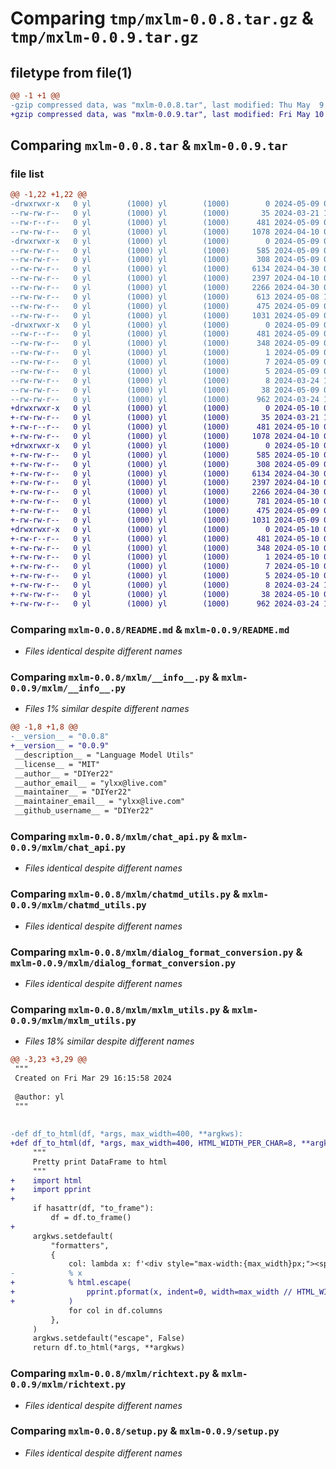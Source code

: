 # Comparing `tmp/mxlm-0.0.8.tar.gz` & `tmp/mxlm-0.0.9.tar.gz`

## filetype from file(1)

```diff
@@ -1 +1 @@
-gzip compressed data, was "mxlm-0.0.8.tar", last modified: Thu May  9 09:33:30 2024, max compression
+gzip compressed data, was "mxlm-0.0.9.tar", last modified: Fri May 10 09:41:25 2024, max compression
```

## Comparing `mxlm-0.0.8.tar` & `mxlm-0.0.9.tar`

### file list

```diff
@@ -1,22 +1,22 @@
-drwxrwxr-x   0 yl        (1000) yl        (1000)        0 2024-05-09 09:33:30.784721 mxlm-0.0.8/
--rw-rw-r--   0 yl        (1000) yl        (1000)       35 2024-03-21 10:12:22.000000 mxlm-0.0.8/MANIFEST.in
--rw-r--r--   0 yl        (1000) yl        (1000)      481 2024-05-09 09:33:30.784721 mxlm-0.0.8/PKG-INFO
--rw-rw-r--   0 yl        (1000) yl        (1000)     1078 2024-04-10 04:01:47.000000 mxlm-0.0.8/README.md
-drwxrwxr-x   0 yl        (1000) yl        (1000)        0 2024-05-09 09:33:30.780721 mxlm-0.0.8/mxlm/
--rw-rw-r--   0 yl        (1000) yl        (1000)      585 2024-05-09 09:33:10.000000 mxlm-0.0.8/mxlm/__info__.py
--rw-rw-r--   0 yl        (1000) yl        (1000)      308 2024-05-09 09:25:14.000000 mxlm-0.0.8/mxlm/__init__.py
--rw-rw-r--   0 yl        (1000) yl        (1000)     6134 2024-04-30 07:49:05.000000 mxlm-0.0.8/mxlm/chat_api.py
--rw-rw-r--   0 yl        (1000) yl        (1000)     2397 2024-04-10 03:59:44.000000 mxlm-0.0.8/mxlm/chatmd_utils.py
--rw-rw-r--   0 yl        (1000) yl        (1000)     2266 2024-04-30 07:52:39.000000 mxlm-0.0.8/mxlm/dialog_format_conversion.py
--rw-rw-r--   0 yl        (1000) yl        (1000)      613 2024-05-08 10:07:35.000000 mxlm-0.0.8/mxlm/mxlm_utils.py
--rw-rw-r--   0 yl        (1000) yl        (1000)      475 2024-05-09 09:23:49.000000 mxlm-0.0.8/mxlm/random_utils.py
--rw-rw-r--   0 yl        (1000) yl        (1000)     1031 2024-05-09 09:23:49.000000 mxlm-0.0.8/mxlm/richtext.py
-drwxrwxr-x   0 yl        (1000) yl        (1000)        0 2024-05-09 09:33:30.784721 mxlm-0.0.8/mxlm.egg-info/
--rw-r--r--   0 yl        (1000) yl        (1000)      481 2024-05-09 09:33:30.000000 mxlm-0.0.8/mxlm.egg-info/PKG-INFO
--rw-rw-r--   0 yl        (1000) yl        (1000)      348 2024-05-09 09:33:30.000000 mxlm-0.0.8/mxlm.egg-info/SOURCES.txt
--rw-rw-r--   0 yl        (1000) yl        (1000)        1 2024-05-09 09:33:30.000000 mxlm-0.0.8/mxlm.egg-info/dependency_links.txt
--rw-rw-r--   0 yl        (1000) yl        (1000)        7 2024-05-09 09:33:30.000000 mxlm-0.0.8/mxlm.egg-info/requires.txt
--rw-rw-r--   0 yl        (1000) yl        (1000)        5 2024-05-09 09:33:30.000000 mxlm-0.0.8/mxlm.egg-info/top_level.txt
--rw-rw-r--   0 yl        (1000) yl        (1000)        8 2024-03-24 13:30:54.000000 mxlm-0.0.8/requirements.txt
--rw-rw-r--   0 yl        (1000) yl        (1000)       38 2024-05-09 09:33:30.784721 mxlm-0.0.8/setup.cfg
--rw-rw-r--   0 yl        (1000) yl        (1000)      962 2024-03-24 13:17:50.000000 mxlm-0.0.8/setup.py
+drwxrwxr-x   0 yl        (1000) yl        (1000)        0 2024-05-10 09:41:25.433117 mxlm-0.0.9/
+-rw-rw-r--   0 yl        (1000) yl        (1000)       35 2024-03-21 10:12:22.000000 mxlm-0.0.9/MANIFEST.in
+-rw-r--r--   0 yl        (1000) yl        (1000)      481 2024-05-10 09:41:25.433117 mxlm-0.0.9/PKG-INFO
+-rw-rw-r--   0 yl        (1000) yl        (1000)     1078 2024-04-10 04:01:47.000000 mxlm-0.0.9/README.md
+drwxrwxr-x   0 yl        (1000) yl        (1000)        0 2024-05-10 09:41:25.429117 mxlm-0.0.9/mxlm/
+-rw-rw-r--   0 yl        (1000) yl        (1000)      585 2024-05-10 09:41:04.000000 mxlm-0.0.9/mxlm/__info__.py
+-rw-rw-r--   0 yl        (1000) yl        (1000)      308 2024-05-09 09:25:14.000000 mxlm-0.0.9/mxlm/__init__.py
+-rw-rw-r--   0 yl        (1000) yl        (1000)     6134 2024-04-30 07:49:05.000000 mxlm-0.0.9/mxlm/chat_api.py
+-rw-rw-r--   0 yl        (1000) yl        (1000)     2397 2024-04-10 03:59:44.000000 mxlm-0.0.9/mxlm/chatmd_utils.py
+-rw-rw-r--   0 yl        (1000) yl        (1000)     2266 2024-04-30 07:52:39.000000 mxlm-0.0.9/mxlm/dialog_format_conversion.py
+-rw-rw-r--   0 yl        (1000) yl        (1000)      781 2024-05-10 09:40:08.000000 mxlm-0.0.9/mxlm/mxlm_utils.py
+-rw-rw-r--   0 yl        (1000) yl        (1000)      475 2024-05-09 09:23:49.000000 mxlm-0.0.9/mxlm/random_utils.py
+-rw-rw-r--   0 yl        (1000) yl        (1000)     1031 2024-05-09 09:23:49.000000 mxlm-0.0.9/mxlm/richtext.py
+drwxrwxr-x   0 yl        (1000) yl        (1000)        0 2024-05-10 09:41:25.433117 mxlm-0.0.9/mxlm.egg-info/
+-rw-r--r--   0 yl        (1000) yl        (1000)      481 2024-05-10 09:41:25.000000 mxlm-0.0.9/mxlm.egg-info/PKG-INFO
+-rw-rw-r--   0 yl        (1000) yl        (1000)      348 2024-05-10 09:41:25.000000 mxlm-0.0.9/mxlm.egg-info/SOURCES.txt
+-rw-rw-r--   0 yl        (1000) yl        (1000)        1 2024-05-10 09:41:25.000000 mxlm-0.0.9/mxlm.egg-info/dependency_links.txt
+-rw-rw-r--   0 yl        (1000) yl        (1000)        7 2024-05-10 09:41:25.000000 mxlm-0.0.9/mxlm.egg-info/requires.txt
+-rw-rw-r--   0 yl        (1000) yl        (1000)        5 2024-05-10 09:41:25.000000 mxlm-0.0.9/mxlm.egg-info/top_level.txt
+-rw-rw-r--   0 yl        (1000) yl        (1000)        8 2024-03-24 13:30:54.000000 mxlm-0.0.9/requirements.txt
+-rw-rw-r--   0 yl        (1000) yl        (1000)       38 2024-05-10 09:41:25.433117 mxlm-0.0.9/setup.cfg
+-rw-rw-r--   0 yl        (1000) yl        (1000)      962 2024-03-24 13:17:50.000000 mxlm-0.0.9/setup.py
```

### Comparing `mxlm-0.0.8/README.md` & `mxlm-0.0.9/README.md`

 * *Files identical despite different names*

### Comparing `mxlm-0.0.8/mxlm/__info__.py` & `mxlm-0.0.9/mxlm/__info__.py`

 * *Files 1% similar despite different names*

```diff
@@ -1,8 +1,8 @@
-__version__ = "0.0.8"
+__version__ = "0.0.9"
 __description__ = "Language Model Utils"
 __license__ = "MIT"
 __author__ = "DIYer22"
 __author_email__ = "ylxx@live.com"
 __maintainer__ = "DIYer22"
 __maintainer_email__ = "ylxx@live.com"
 __github_username__ = "DIYer22"
```

### Comparing `mxlm-0.0.8/mxlm/chat_api.py` & `mxlm-0.0.9/mxlm/chat_api.py`

 * *Files identical despite different names*

### Comparing `mxlm-0.0.8/mxlm/chatmd_utils.py` & `mxlm-0.0.9/mxlm/chatmd_utils.py`

 * *Files identical despite different names*

### Comparing `mxlm-0.0.8/mxlm/dialog_format_conversion.py` & `mxlm-0.0.9/mxlm/dialog_format_conversion.py`

 * *Files identical despite different names*

### Comparing `mxlm-0.0.8/mxlm/mxlm_utils.py` & `mxlm-0.0.9/mxlm/mxlm_utils.py`

 * *Files 18% similar despite different names*

```diff
@@ -3,23 +3,29 @@
 """
 Created on Fri Mar 29 16:15:58 2024
 
 @author: yl
 """
 
 
-def df_to_html(df, *args, max_width=400, **argkws):
+def df_to_html(df, *args, max_width=400, HTML_WIDTH_PER_CHAR=8, **argkws):
     """
     Pretty print DataFrame to html
     """
+    import html
+    import pprint
+
     if hasattr(df, "to_frame"):
         df = df.to_frame()
+
     argkws.setdefault(
         "formatters",
         {
             col: lambda x: f'<div style="max-width:{max_width}px;"><span style="white-space: pre-wrap; font-family: Monospace;">%s</span></div>'
-            % x
+            % html.escape(
+                pprint.pformat(x, indent=0, width=max_width // HTML_WIDTH_PER_CHAR)
+            )
             for col in df.columns
         },
     )
     argkws.setdefault("escape", False)
     return df.to_html(*args, **argkws)
```

### Comparing `mxlm-0.0.8/mxlm/richtext.py` & `mxlm-0.0.9/mxlm/richtext.py`

 * *Files identical despite different names*

### Comparing `mxlm-0.0.8/setup.py` & `mxlm-0.0.9/setup.py`

 * *Files identical despite different names*

